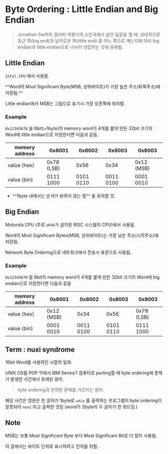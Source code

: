 # Byte Ordering : Little Endian and Big Endian

> Jonathan Swift의 걸리버 여행기의 소인국에서 삶은 달걀을 깰 때, 상대적으로 둥근 쪽(big end)과 날카로운 쪽(little end) 중 어느 쪽으로 깨는지에 따라 big endian과 little endian으로 나뉘어 대립하는 것에 유래됨.

## Little Endian

`Intel CPU` 에서 사용됨.

^^Word의 Most Significant Byte(MSB, 상위바이트)가 가장 높은 주소(뒤쪽주소)에 저장됨.^^

Little endian에서 MSB는 그림으로 표기시 가장 오른쪽에 위치함.

### Example

`0x12345678` 을 8bit(=1byte)의 memory word가 4개를 붙여 만든 32bit 크기의 Word에  little endian으로 저장한다면 다음과 같음.

| memory address | 0x8001 | 0x8002 | 0x8003 | 0x8003 |
| --- | --- | --- | --- | --- |
| value (hex) | 0x78 (LSB) | 0x56 | 0x34 | 0x12 (MSB) |
| value (bin) | 0111 1000 | 0101 0110 | 0011 0100 | 0001 0010 |

- ^^1byte 내에서는 순서가 바뀌지 않는 점^^ 을 유의할 것.

## Big Endian

Motorola CPU (주로 unix가 설치된 RISC 시스템의 CPU)에서 사용됨.

Word의 Most Significant Bytes(MSB, 상위바이트)는 가장 낮은 주소(시작주소)에 저장됨.

Network Byte Ordering으로 네트워크에서 전송시 표준으로 사용됨..

### Example

`0x12345678` 을 8bit의 memory word가 4개를 붙여 만든 32bit 크기의 Word에  big endian으로 저장한다면 다음과 같음

| memory address | 0x8001 | 0x8002 | 0x8003 | 0x8003 |
| --- | --- | --- | --- | --- |
| value (hex) | 0x12 (MSB) | 0x34 | 0x56 | 0x78 (LSB) |
| value (bin) | 0001 0010 | 0011 0100 | 0101 0110 | 0111 1000 |

## Term : nuxi syndrome

16bit Word를 사용하던 시절의 일화.

UNIX OS를 PDP-11에서 IBM Series/1 컴퓨터로 porting할 때 byte ordering에 문제가 발생한 사건에서 유래된 용어. 

> byte ordering과 관련된 문제를 가르키는 용어.

해당 사건은 영문은 한 글자가 1byte로 `unix` 를 출력하는 프로그램이 byte ordering이 잘못되어 `nuxi` 라고 출력한 것임 (word가 2byte라 두 글자가 한 워드임.)

## Note

MSB는 보통 Most Significant Byte 보다 Most Significant Bit로 더 많이 사용됨.

이 글에서는 바이트 단위로 표시하려고 전자를 취함.

